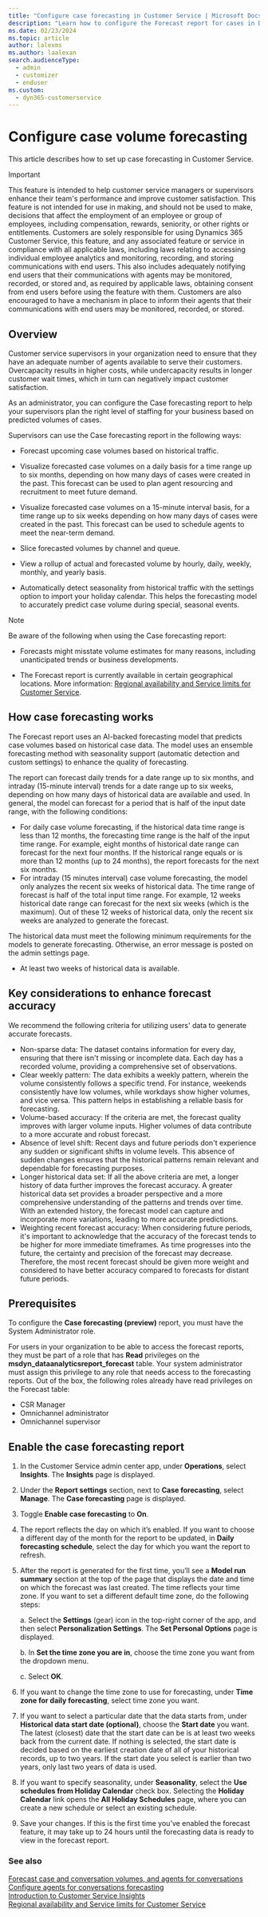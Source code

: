 ```yaml
---
title: "Configure case forecasting in Customer Service | Microsoft Docs"
description: "Learn how to configure the Forecast report for cases in Dynamics 365 Customer Service and Dynamics 365 Customer Service workspace."
ms.date: 02/23/2024
ms.topic: article
author: lalexms
ms.author: laalexan
search.audienceType: 
  - admin
  - customizer
  - enduser
ms.custom: 
  - dyn365-customerservice
---
```


# Configure case volume forecasting

This article describes how to set up case forecasting in Customer Service.

> [!IMPORTANT]
> This feature is intended to help customer service managers or supervisors enhance their team's performance and improve customer satisfaction. This feature is not intended for use in making, and should not be used to make, decisions that affect the employment of an employee or group of employees, including compensation, rewards, seniority, or other rights or entitlements. Customers are solely responsible for using Dynamics 365 Customer Service, this feature, and any associated feature or service in compliance with all applicable laws, including laws relating to accessing individual employee analytics and monitoring, recording, and storing communications with end users. This also includes adequately notifying end users that their communications with agents may be monitored, recorded, or stored and, as required by applicable laws, obtaining consent from end users before using the feature with them. Customers are also encouraged to have a mechanism in place to inform their agents that their communications with end users may be monitored, recorded, or stored.

## Overview

Customer service supervisors in your organization need to ensure that they have an adequate number of agents available to serve their customers. Overcapacity results in higher costs, while undercapacity results in longer customer wait times, which in turn can negatively impact customer satisfaction.

As an administrator, you can configure the Case forecasting report to help your supervisors plan the right level of staffing for your business based on predicted volumes of cases.

Supervisors can use the Case forecasting report in the following ways:

- Forecast upcoming case volumes based on historical traffic.

- Visualize forecasted case volumes on a daily basis for a time range up to six months, depending on how many days of cases were created in the past. This forecast can be used to plan agent resourcing and recruitment to meet future demand.

- Visualize forecasted case volumes on a 15-minute interval basis, for a time range up to six weeks depending on how many days of cases were created in the past. This forecast can be used to schedule agents to meet the near-term demand.

- Slice forecasted volumes by channel and queue.

- View a rollup of actual and forecasted volume by hourly, daily, weekly, monthly, and yearly basis.

- Automatically detect seasonality from historical traffic with the settings option to import your holiday calendar. This helps the forecasting model to accurately predict case volume during special, seasonal events.

> [!NOTE]
> Be aware of the following when using the Case forecasting report:
>
> - Forecasts might misstate volume estimates for many reasons, including unanticipated trends or business developments.
>
> - The Forecast report is currently available in certain geographical locations. More information: [Regional availability and Service limits for Customer Service](cs-region-availability-service-limits.md).

## How case forecasting works

The Forecast report uses an AI-backed forecasting model that predicts case volumes based on historical case data. The model uses an ensemble forecasting method with seasonality support (automatic detection and custom settings) to enhance the quality of forecasting.

The report can forecast daily trends for a date range up to six months, and intraday (15-minute interval) trends for a date range up to six weeks, depending on how many days of historical data are available and used. In general, the model can forecast for a period that is half of the input date range, with the following conditions:

- For daily case volume forecasting, if the historical data time range is less than 12 months, the forecasting time range is the half of the input time range. For example, eight months of historical date range can forecast for the next four months. If the historical range equals or is more than 12 months (up to 24 months), the report forecasts for the next six months.
- For intraday (15 minutes interval) case volume forecasting, the model only analyzes the recent six weeks of historical data. The time range of forecast is half of the total input time range. For example, 12 weeks historical date range can forecast for the next six weeks (which is the maximum). Out of these 12 weeks of historical data, only the recent six weeks are analyzed to generate the forecast.

The historical data must meet the following minimum requirements for the models to generate forecasting. Otherwise, an error message is posted on the admin settings page.  

- At least two weeks of historical data is available.

## Key considerations to enhance forecast accuracy

We recommend the following criteria for utilizing users' data to generate accurate forecasts.

- Non-sparse data: The dataset contains information for every day, ensuring that there isn't missing or incomplete data. Each day has a recorded volume, providing a comprehensive set of observations.
- Clear weekly pattern: The data exhibits a weekly pattern, wherein the volume consistently follows a specific trend. For instance, weekends consistently have low volumes, while workdays show higher volumes, and vice versa. This pattern helps in establishing a reliable basis for forecasting.
- Volume-based accuracy: If the criteria are met, the forecast quality improves with larger volume inputs. Higher volumes of data contribute to a more accurate and robust forecast.
- Absence of level shift: Recent days and future periods don't experience any sudden or significant shifts in volume levels. This absence of sudden changes ensures that the historical patterns remain relevant and dependable for forecasting purposes.
- Longer historical data set: If all the above criteria are met, a longer history of data further improves the forecast accuracy. A greater historical data set provides a broader perspective and a more comprehensive understanding of the patterns and trends over time. With an extended history, the forecast model can capture and incorporate more variations, leading to more accurate predictions.
- Weighting recent forecast accuracy: When considering future periods, it's important to acknowledge that the accuracy of the forecast tends to be higher for more immediate timeframes. As time progresses into the future, the certainty and precision of the forecast may decrease. Therefore, the most recent forecast should be given more weight and considered to have better accuracy compared to forecasts for distant future periods.

## Prerequisites

To configure the **Case forecasting (preview)** report, you must have the System Administrator role.

For users in your organization to be able to access the forecast reports, they must be part of a role that has **Read** privileges on the **msdyn_dataanalyticsreport_forecast** table. Your system administrator must assign this privilege to any role that needs access to the forecasting reports. Out of the box, the following roles already have read privileges on the Forecast table:

- CSR Manager
- Omnichannel administrator
- Omnichannel supervisor

## Enable the case forecasting report

1. In the Customer Service admin center app, under **Operations**, select **Insights**. The **Insights** page is displayed.

1. Under the **Report settings** section, next to **Case forecasting**, select **Manage**. The **Case forecasting** page is displayed.

1. Toggle **Enable case forecasting** to **On**.

1. The report reflects the day on which it’s enabled. If you want to choose a different day of the month for the report to be updated, in **Daily forecasting schedule**, select the day for which you want the report to refresh.

1. After the report is generated for the first time, you’ll see a **Model run summary** section at the top of the page that displays the date and time on which the forecast was last created. The time reflects your time zone. If you want to set a different default time zone, do the following steps:

   a. Select the **Settings** (gear) icon in the top-right corner of the app, and then select **Personalization Settings**. The **Set Personal Options** page is displayed.

   b. In **Set the time zone you are in**, choose the time zone you want from the dropdown menu.

   c. Select **OK**.
  
1. If you want to change the time zone to use for forecasting, under **Time zone for daily forecasting**, select time zone you want.

1. If you want to select a particular date that the data starts from, under **Historical data start date (optional)**, choose the **Start date** you want. The latest (closest) date that the start date can be is at least two weeks back from the current date. If nothing is selected, the start date is decided based on the earliest creation date of all of your historical records, up to two years. If the start date you select is earlier than two years, only last two years of data is used.

1. If you want to specify seasonality, under **Seasonality**, select the **Use schedules from Holiday Calendar** check box. Selecting the **Holiday Calendar** link opens the **All Holiday Schedules** page, where you can create a new schedule or select an existing schedule.

1. Save your changes. If this is the first time you’ve enabled the forecast feature, it may take up to 24 hours until the forecasting data is ready to view in the forecast report.

### See also

[Forecast case and conversation volumes, and agents for conversations](../use/use-volume-forecasting.md)<br>
[Configure agents for conversations forecasting](configure-agent-forecasting-conversation.md)<br>
[Introduction to Customer Service Insights](../implement/introduction-customer-service-analytics.md)<br>
[Regional availability and Service limits for Customer Service](cs-region-availability-service-limits.md)
